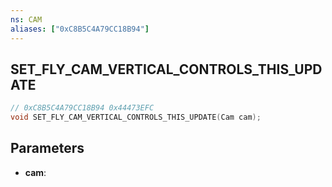 ```yaml
---
ns: CAM
aliases: ["0xC8B5C4A79CC18B94"]
---
```

## SET_FLY_CAM_VERTICAL_CONTROLS_THIS_UPDATE

```c
// 0xC8B5C4A79CC18B94 0x44473EFC
void SET_FLY_CAM_VERTICAL_CONTROLS_THIS_UPDATE(Cam cam);
```


## Parameters
* **cam**: 

